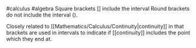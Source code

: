 #calculus #algebra 
Square brackets $[]$ include the interval
Round brackets do not include the interval $()$.

Closely related to [[Mathematics/Calculus/Continuity|continuity]] in that brackets are used in intervals to indicate if [[continuity]] includes the point which they end at.